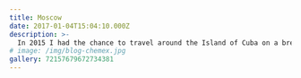 ```yaml
---
title: Moscow
date: 2017-01-04T15:04:10.000Z
description: >-
  In 2015 I had the chance to travel around the Island of Cuba on a break  
# image: /img/blog-chemex.jpg
gallery: 72157679672734381
---
```

